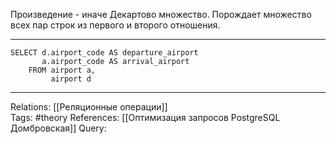 Произведение - иначе Декартово множество. Порождает множество всех пар строк из первого и второго отношения. 

___
```
SELECT d.airport_code AS departure_airport
	   a.airport_code AS arrival_airport
	FROM airport a,
		 airport d
```

___
Relations: [[Реляционные операции]]  
Tags: #theory 
References: [[Оптимизация запросов PostgreSQL Домбровская]] 
Query: 